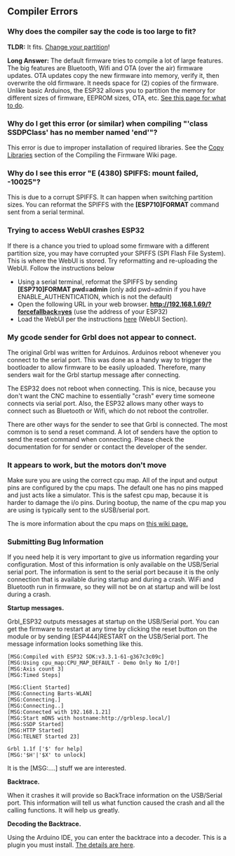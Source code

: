 ## Compiler Errors

### Why does the compiler say the code is too large to fit? 

**TLDR:** It fits. [Change your partition](https://github.com/bdring/Grbl_Esp32/wiki/Compiling-the-firmware)!

**Long Answer:** The default firmware tries to compile a lot of large features. The big features are Bluetooth, Wifi and OTA (over the air) firmware updates. OTA updates copy the new firmware into memory, verify it, then overwrite the old firmware. It needs space for (2) copies of the firmware. Unlike basic Arduinos, the ESP32 allows you to partition the memory for different sizes of firmware, EEPROM sizes, OTA, etc. [See this page for what to do](https://github.com/bdring/Grbl_Esp32/wiki/Compiling-the-firmware).

### Why do I get this error (or similar) when compiling "'class SSDPClass' has no member named 'end'"?

This error is due to improper installation of required libraries. See the [Copy Libraries](https://github.com/bdring/Grbl_Esp32/wiki/Compiling-the-firmware) section of the Compiling the Firmware Wiki page.

### Why do I see this error "E (4380) SPIFFS: mount failed, -10025"?

This is due to a corrupt SPIFFS. It can happen when switching partition sizes. You can reformat the SPIFFS with the **[ESP710]FORMAT** command sent from a serial terminal.

### Trying to access WebUI crashes ESP32

If there is a chance you tried to upload some firmware with a different partition size, you may have corrupted your SPIFFS (SPI Flash File System). This is where the WebUI is stored. Try reformatting and re-uploading the WebUI. Follow the instructions below

- Using a serial terminal, reformat the SPIFFS by sending **[ESP710]FORMAT pwd=admin** (only add pwd=admin if you have ENABLE_AUTHENTICATION, which is not the default)
- Open the following URL in your web browser. **http://192.168.1.69/?forcefallback=yes** (use the address of your ESP32)
- Load the WebUI per the instructions [here](https://github.com/bdring/Grbl_Esp32/wiki/Compiling-the-firmware) (WebUI Section).

### My gcode sender for Grbl does not appear to connect.

The original Grbl was written for Arduinos. Arduinos reboot whenever you connect to the serial port. This was done as a handy way to trigger the bootloader to allow firmware to be easily uploaded. Therefore, many senders wait for the Grbl startup message after connecting.

The ESP32 does not reboot when connecting. This is nice, because you don't want the CNC machine to essentially "crash" every time someone connects via serial port. Also, the ESP32 allows many other ways to connect such as Bluetooth or Wifi, which do not reboot the controller.

There are other ways for the sender to see that Grbl is connected. The most common is to send a reset command. A lot of senders have the option to send the reset command when connecting. Please check the documentation for for sender or contact the developer of the sender.

### It appears to work, but the motors don't move

Make sure you are using the correct cpu map. All of the input and output pins are configured by the cpu maps. The default one has no pins mapped and just acts like a simulator. This is the safest cpu map, because it is harder to damage the i/o pins. During bootup, the name of the cpu map you are using is typically sent to the sUSB/serial port.

The is more information about the cpu maps on [this wiki page.](https://github.com/bdring/Grbl_Esp32/wiki/Compiling-the-firmware)

### Submitting Bug Information

If you need help it is very important to give us information regarding your configuration. Most of this information is only available on the USB/Serial serial port. The information is sent to the serial port because it is the only connection that is available during startup and during a crash. WiFi and Bluetooth run in firmware, so they will not be on at startup and will be lost during a crash.

**Startup messages.**

Grbl_ESP32 outputs messages at startup on the USB/Serial port. You can get the firmware to restart at any time by clicking the reset button on the module or by sending [ESP444]RESTART on the USB/Serial port. The message information looks something like this.

```
[MSG:Compiled with ESP32 SDK:v3.3.1-61-g367c3c09c]
[MSG:Using cpu_map:CPU_MAP_DEFAULT - Demo Only No I/O!]
[MSG:Axis count 3]
[MSG:Timed Steps]

[MSG:Client Started]
[MSG:Connecting Barts-WLAN]
[MSG:Connecting.]
[MSG:Connecting..]
[MSG:Connected with 192.168.1.21]
[MSG:Start mDNS with hostname:http://grblesp.local/]
[MSG:SSDP Started]
[MSG:HTTP Started]
[MSG:TELNET Started 23]

Grbl 1.1f ['$' for help]
[MSG:'$H'|'$X' to unlock]
```

It is the [MSG:....] stuff we are interested.

**Backtrace.**

When it crashes it will provide so BackTrace information on the USB/Serial port. This information will tell us what function caused the crash and all the calling functions. It will help us greatly. 

**Decoding the Backtrace.**

Using the Arduino IDE, you can enter the backtrace into a decoder. This is a plugin you must install. [The details are here](https://github.com/me-no-dev/EspExceptionDecoder).







